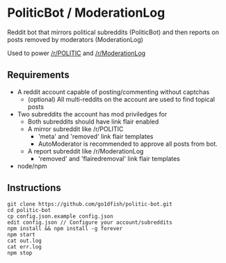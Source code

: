 # PoliticBot / ModerationLog

Reddit bot that mirrors political subreddits (PoliticBot) and then reports on posts removed by moderators (ModerationLog)

Used to power [/r/POLITIC](http://reddit.com/r/POLITIC) and [/r/ModerationLog](http://reddit.com/r/ModerationLog)

## Requirements

 * A reddit account capable of posting/commenting without captchas
   * (optional) All multi-reddits on the account are used to find topical posts
 * Two subreddits the account has mod priviledges for
   * Both subreddits should have link flair enabled
   * A mirror subreddit like /r/POLITIC
     * 'meta' and 'removed' link flair templates
     * AutoModerator is recommended to approve all posts from bot.
   * A report subreddit like /r/ModerationLog
     * 'removed' and 'flairedremoval' link flair templates
 * node/npm

## Instructions

    git clone https://github.com/go1dfish/politic-bot.git
    cd politic-bot
    cp config.json.example config.json
    edit config.json // Configure your account/subreddits
    npm install && npm install -g forever
    npm start
    cat out.log
    cat err.log
    npm stop
